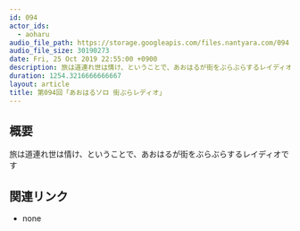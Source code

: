 ```yaml
---
id: 094
actor_ids:
  - aoharu
audio_file_path: https://storage.googleapis.com/files.nantyara.com/094.mp3
audio_file_size: 30190273
date: Fri, 25 Oct 2019 22:55:00 +0900
description: 旅は道連れ世は情け、ということで、あおはるが街をぶらぶらするレイディオです
duration: 1254.3216666666667
layout: article
title: 第094回「あおはるソロ 街ぶらレディオ」
---
```

## 概要

旅は道連れ世は情け、ということで、あおはるが街をぶらぶらするレイディオです

## 関連リンク

* none
